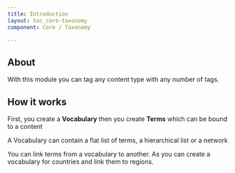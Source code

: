 ```yaml
---
title: Introduction
layout: toc_core-taxonomy
component: Core / Taxonomy

---
```

## About
With this module you can tag any content type with any number of tags.


## How it works

First, you create a __Vocabulary__ then you create __Terms__ which can be bound to a content

A Vocabulary can contain a flat list of terms, a hierarchical list or a network

You can link terms from a vocabulary to another. As you can create a vocabulary for countries and link them to regions.
